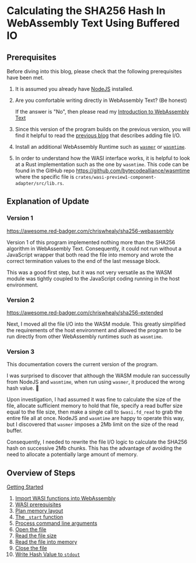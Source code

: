 # Calculating the SHA256 Hash In WebAssembly Text Using Buffered IO

## Prerequisites

Before diving into this blog, please check that the following prerequisites have been met.

1. It is assumed you already have [NodeJS](https://nodejs.org/en/download) installed.

1. Are you comfortable writing directly in WebAssembly Text? (Be honest)

   If the answer is "No", then please read my [Introduction to WebAssembly Text](https://awesome.red-badger.com/chriswhealy/introduction-to-web-assembly-text)

1. Since this version of the program builds on the previous version, you will find it helpful to read the [previous blog](https://awesome.red-badger.com/chriswhealy/sha256-extended) that describes adding file I/O.


1. Install an additional WebAssembly Runtime such as [`wasmer`](https://wasmer.io/) or [`wasmtime`](https://wasmtime.dev/).

1. In order to understand how the WASI interface works, it is helpful to look at a Rust implementation such as the one by `wasmtime`.
   This code can be found in the GitHub repo <https://github.com/bytecodealliance/wasmtime> where the specific file is `crates/wasi-preview1-component-adapter/src/lib.rs`.

## Explanation of Update

### Version 1

<https://awesome.red-badger.com/chriswhealy/sha256-webassembly>

Version 1 of this program implemented nothing more than the SHA256 algorithm in WebAssembly Text.
Consequently, it could not run without a JavaScript wrapper that both read the file into memory and wrote the correct termination values to the end of the last message block.

This was a good first step, but it was not very versatile as the WASM module was tightly coupled to the JavaScript coding running in the host environment.


### Version 2

<https://awesome.red-badger.com/chriswhealy/sha256-extended>

Next, I moved all the file I/O into the WASM module.
This greatly simplified the requirements of the host environment and allowed the program to be run directly from other WebAssembly runtimes such as `wasmtime`.

### Version 3

This documentation covers the current version of the program.

I was surprised to discover that although the WASM module ran successully from NodeJS and `wasmtime`, when run using `wasmer`, it produced the wrong hash value.  🤔

Upon investigation, I had assumed it was fine to calculate the size of the file, allocate sufficient memory to hold that file, specify a read buffer size equal to the file size, then make a single call to `$wasi.fd_read` to grab the entire file all at once.
NodeJS and `wasmtime` are happy to operate this way, but I discovered that `wasmer` imposes a 2Mb limit on the size of the read buffer.

Consequently, I needed to rewrite the file I/O logic to calculate the SHA256 hash on successive 2Mb chunks.
This has the advantage of avoiding the need to allocate a potentially large amount of memory.

## Overview of Steps

[Getting Started](./000-getting-started.md)

1. [Import WASI functions into WebAssembly](./010-import-wasi.md)
1. [WASI prerequisites](./020-wasi-prerequisites.md)
1. [Plan memory layout](./030-memory-layout.md)
1. [The `_start` function](./040-start-fn.md)
1. [Process command line arguments](./050-cmd-line-args.md)
1. [Open the file](./060-open-file.md)
1. [Read the file size](./070-read-file-size.md)
1. [Read the file into memory](./080-read-file.md)
1. [Close the file](./090-close-file.md)
2. [Write Hash Value to `stdout`](./100-write-hash.md)
